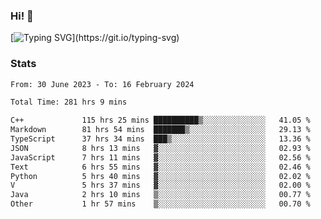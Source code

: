 ### Hi!  👋

[![Typing SVG](https://readme-typing-svg.herokuapp.com?font=Fira+Code&pause=1000&width=435&lines=Hello!+I'm+Texiwustion.)](https://git.io/typing-svg)

### Stats

<!--START_SECTION:waka-->

```txt
From: 30 June 2023 - To: 16 February 2024

Total Time: 281 hrs 9 mins

C++             115 hrs 25 mins ██████████▒░░░░░░░░░░░░░░   41.05 %
Markdown        81 hrs 54 mins  ███████▒░░░░░░░░░░░░░░░░░   29.13 %
TypeScript      37 hrs 34 mins  ███▒░░░░░░░░░░░░░░░░░░░░░   13.36 %
JSON            8 hrs 13 mins   ▓░░░░░░░░░░░░░░░░░░░░░░░░   02.93 %
JavaScript      7 hrs 11 mins   ▓░░░░░░░░░░░░░░░░░░░░░░░░   02.56 %
Text            6 hrs 55 mins   ▓░░░░░░░░░░░░░░░░░░░░░░░░   02.46 %
Python          5 hrs 40 mins   ▓░░░░░░░░░░░░░░░░░░░░░░░░   02.02 %
V               5 hrs 37 mins   ▓░░░░░░░░░░░░░░░░░░░░░░░░   02.00 %
Java            2 hrs 10 mins   ▒░░░░░░░░░░░░░░░░░░░░░░░░   00.77 %
Other           1 hr 57 mins    ▒░░░░░░░░░░░░░░░░░░░░░░░░   00.70 %
```

<!--END_SECTION:waka-->
